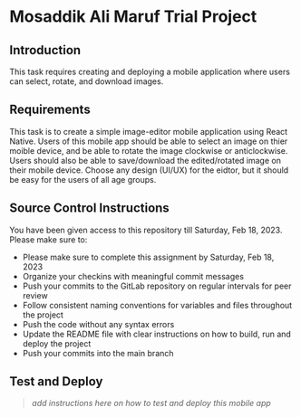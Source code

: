# Mosaddik Ali Maruf Trial Project



## Introduction

This task requires creating and deploying a mobile application where users can select, rotate, and download images. 

## Requirements

This task is to create a simple image-editor mobile application using React Native. Users of this mobile app should be able to select an image on thier moible device, and be able to rotate the image clockwise or anticlockwise. Users should also be able to save/download the edited/rotated image on their mobile device. Choose any design (UI/UX) for the eidtor, but it should be easy for the users of all age groups. 

## Source Control Instructions

You have been given access to this repository till Saturday, Feb 18, 2023. Please make sure to:
- Please make sure to complete this assignment by Saturday, Feb 18, 2023
- Organize your checkins with meaningful commit messages
- Push your commits to the GitLab repository on regular intervals for peer review
- Follow consistent naming conventions for variables and files throughout the project
- Push the code without any syntax errors
- Update the README file with clear instructions on how to build, run and deploy the project
- Push your commits into the main branch

## Test and Deploy

> _add instructions here on how to test and deploy this mobile app_



